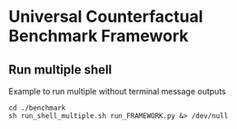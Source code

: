 # Universal Counterfactual Benchmark Framework

## Run multiple shell
Example to run multiple without terminal message outputs
```shell script
cd ./benchmark
sh run_shell_multiple.sh run_FRAMEWORK.py &> /dev/null
```